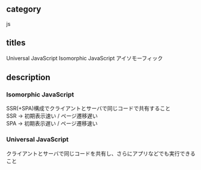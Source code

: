 ## category

js

## titles

Universal JavaScript
Isomorphic JavaScript
アイソモーフィック

## description

### Isomorphic JavaScript

SSR(+SPA)構成でクライアントとサーバで同じコードで共有すること  
SSR -> 初期表示速い / ページ遷移遅い  
SPA -> 初期表示遅い / ページ遷移速い

### Universal JavaScript

クライアントとサーバで同じコードを共有し、さらにアプリなどでも実行できること
